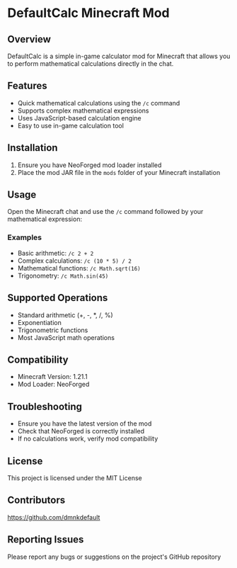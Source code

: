 # DefaultCalc Minecraft Mod

## Overview
DefaultCalc is a simple in-game calculator mod for Minecraft that allows you to perform mathematical calculations directly in the chat.

## Features
- Quick mathematical calculations using the `/c` command
- Supports complex mathematical expressions
- Uses JavaScript-based calculation engine
- Easy to use in-game calculation tool

## Installation
1. Ensure you have NeoForged mod loader installed
2. Place the mod JAR file in the `mods` folder of your Minecraft installation

## Usage
Open the Minecraft chat and use the `/c` command followed by your mathematical expression:

### Examples
- Basic arithmetic: `/c 2 + 2`
- Complex calculations: `/c (10 * 5) / 2`
- Mathematical functions: `/c Math.sqrt(16)`
- Trigonometry: `/c Math.sin(45)`

## Supported Operations
- Standard arithmetic (+, -, *, /, %)
- Exponentiation
- Trigonometric functions
- Most JavaScript math operations

## Compatibility
- Minecraft Version: 1.21.1
- Mod Loader: NeoForged

## Troubleshooting
- Ensure you have the latest version of the mod
- Check that NeoForged is correctly installed
- If no calculations work, verify mod compatibility

## License
This project is licensed under the MIT License

## Contributors
https://github.com/dmnkdefault

## Reporting Issues
Please report any bugs or suggestions on the project's GitHub repository